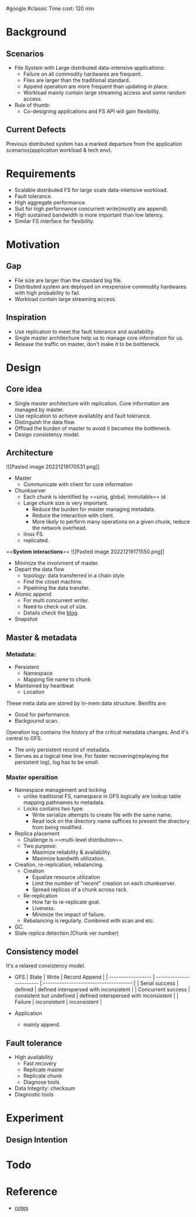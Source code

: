 #google #classic
Time cost: 120 min
# Background
## Scenarios
* File System with Large distributed data-intensive applications:
	* Failure on all commodity hardwares are frequent.
	* Files are larger than the traditional standard.
	* Append operation are more frequent than updating in place.
	* Workload mainly contain large streaming access and some random access.
* Rule of thumb:
	* Co-designing applications and FS API will gain flexibility.

## Current Defects
Previous distributed system has a marked departure from the application scenarios(application workload & tech env).

# Requirements
* Scalable distributed FS for large scale data-intensive workload.
* Fault tolerance.
* High aggregate performance.
* Suit for high performance concurrent write(mostly are append).
* High sustained bandwidth is more important than low latency.
* Similar FS interface for flexibility.


# Motivation
## Gap
* File size are larger than the standard big file.
* Distributed system are deployed on inexpensive commodity hardwares with high probability to fail.
* Workload contain large streaming access.


## Inspiration
* Use replication to meet the fault tolerance and availability.
* Single master architechure help us to manage core information for us.
* Release the traffic on master, don't make it to be bottleneck.


# Design

## Core idea
* Single master architecture with replication. Core information are managed by master.
* Use replication to achieve availablity and fault tolerance.
* Distinguish the data flow.
* Offload the burden of master to avoid it becomes the bottleneck.
* Design consistency model.

## Architecture
![[Pasted image 20221219170531.png]]
* Master
	* Communicate with client for core information
* Chunkserver
	* Each chunk is identified by ==uniq, global, immutable== id.
	* Large chunk size is very important.
		* Reduce the burden for master managing metadata.
		* Reduce the interaction with client.
		* More likely to perform many operations on a given chunk, reduce the network overhead.
	* linux FS.
	* replicated.

==**System interactions**==
![[Pasted image 20221219171550.png]]
* Minimize the involvment of master.
* Depart the data flow
	* topology: data transferred in a chain style
	* Find the closet machine.
	* Pipelining the data transfer.
* Atomic append
	* For multi concurrent writer.
	* Need to check out of size.
	* Details check the [blog](https://spongecaptain.cool/post/paper/googlefilesystem/#35-consistency-model-%E4%B8%80%E8%87%B4%E6%80%A7%E6%A8%A1%E5%9E%8B).
* Snapshot

## Master & metadata
### Metadata:
* Persistent
	* Namespace
	* Mapping file name to chunk 
* Maintained by heartbeat
	* Location

These meta data are stored by in-mem data structure. Benifits are:
* Good for performance.
* Backgournd scan.

Operation log contains the history of the critical metadata changes. And it's central to GFS.
* The only persistent record of metadata.
* Serves as a logical time line.
For faster recovering(replaying the persistent log), log has to be small.

### Master operaition
* Namespace management and locking
	* unlike traditional FS, namespace in GFS logically are lookup table mapping pathnames to metadata.
	* Locks contains two type.
		* Write serialize attempts to create file with the same name.
		* Read lock on the directory name suffices to prevent the directory from being modified.
* Replica placement
	* Challenge is ==multi-level distribution==.
	* Two purpose:
		* Maximize reliability & availability.
		* Maximize bandwith utilization.
* Creation, re-replication, rebalancing. 
	* Creation
		* Equalize resource utilization
		* Limit the number of "recent" creation on each chunkserver.
		* Spread replicas of a chunk across rack.
	* Re-replication
		* How far to re-replicate goal.
		* Liveness.
		* Minimize the impact of failure.
	* Rebalancing is regularly. Combined with scan and etc.
* GC.
* Stale replica detection.(Chunk ver number)

## Consistency model
It's a relaxed consistency model.
* GFS
| State              | Write                    |             Record Append              |
| ------------------ | ------------------------ |:--------------------------------------:|
| Serial success     | defined                  | defined interspersed with inconsistent |
| Concurrent success | consistent but undefined | defined interspersed with inconsistent |
| Failure            | inconsistent             |              inconsistent              |

* Application
	* mainly append.


## Fault tolerance
* High availability
	* Fast recovery
	* Replicate master
	* Replicate chunk
	* Diagnose tools
* Data Integrity: checksum
* Diagnostic tools

# Experiment
## Design Intention


# Todo


# Reference
* [notes](https://spongecaptain.cool/post/paper/googlefilesystem/#35-consistency-model-%E4%B8%80%E8%87%B4%E6%80%A7%E6%A8%A1%E5%9E%8B)